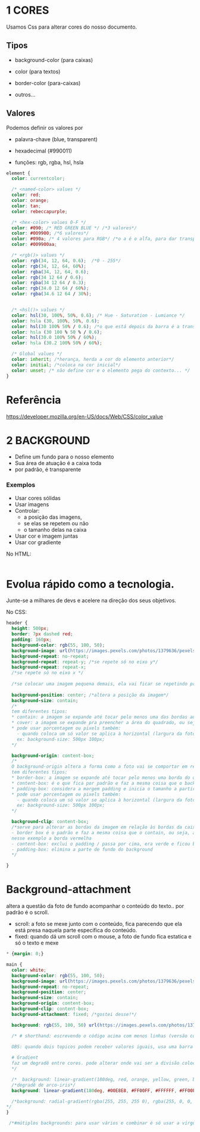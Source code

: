 # 1 CORES

Usamos Css para alterar cores do nosso documento.

## Tipos

* background-color (para caixas)

* color (para textos)

* border-color (para-caixas)

* outros...


## Valores


Podemos definir os valores por


* palavra-chave (blue, transparent)

* hexadecimal (#990011) <!--dois valores para o red, 2 para green e 2 pra blue-->

* funções: rgb, rgba, hsl, hsla

```css
element {
  color: currentcolor;

  /* <named-color> values */
  color: red;
  color: orange;
  color: tan;
  color: rebeccapurple;

  /* <hex-color> values 0-F */
  color: #090; /* RED GREEN BLUE */ /*3 valores*/
  color: #009900; /*6 valores*/
  color: #090a; /* 4 valores para RGB*/ /*o a é o alfa, para dar transparência*/
  color: #009900aa;

  /* <rgb()> values */
  color: rgb(34, 12, 64, 0.6);  /*0 - 255*/
  color: rgb(34, 12, 64, 60%);
  color: rgba(34, 12, 64, 0.6);
  color: rgb(34 12 64 / 0.6);
  color: rgba(34 12 64 / 0.3);
  color: rgb(34.0 12 64 / 60%);
  color: rgba(34.6 12 64 / 30%);


  /* <hsl()> values */
  color: hsl(30, 100%, 50%, 0.6); /* Hue - Saturation - Lumiance */
  color: hsla (30, 100%, 50%, 0.6);
  color: hsl(30 100% 50% / 0.6); /*o que está depois da barra é a transparência*/
  color: hsla (30 100 % 50 % / 0.6);
  color: hsl(30.0 100% 50% / 60%);
  color: hsla (30.2 100% 50% / 60%);

  /* Global values */
  color: inherit; /*herança, herda a cor do elemento anterior*/
  color: initial; /*coloca na cor inicial*/
  color: unset; /* não define cor e o elemento pega do contexto... */
}
```

<!--OBS.: instalei a extensão colorize para que as cores escolhidas fossem mostradas, mas não deu certo pq não funciona em arquivo Markdown(.md). Então instalei a Flutter collor, que não é o que eu queria, mas funciona em alguns casos..-->

# Referência

https://developer.mozilla.org/en-US/docs/Web/CSS/color_value

# 2 BACKGROUND

- Define um fundo para o nosso elemento 
- Sua área de atuação é a caixa toda 
- por padrão, é transparente 

### Exemplos 
- Usar cores sólidas 
- Usar imagens 
- Controlar:
    - a posição das imagens,
    - se elas se repetem ou não
    - o tamanho delas na caixa
- Usar cor e imagem juntas 
- Usar cor gradiente


No HTML:

<header>

</header>
<main> 
  <h1>Evolua rápido como a tecnologia.</h1>
  <p>Junte-se a milhares de devs e acelere na direção dos seus objetivos.</p>
</main>

No CSS:
```css
header {
  height: 500px;
  border: 7px dashed red;
  padding: 160px;
  background-color: rgb(55, 100, 50);
  background-image: url(https://images.pexels.com/photos/1379636/pexels-photo-1379636.jpeg?auto=compress&cs=tinysrgb&dpr=1&w=500);
  background-repeat: no-repeat;
  background-repeat: repeat-y; /*se repete só no eixo y*/
  background-repeat: repeat-x;
  /*se repete só no eixo x */
  
  /*se colocar uma imagem pequena demais, ela vai ficar se repetindo pra completar o tamanho. aí precisa alterar isso com o no-repeat*/
  
  background-position: center; /*altera a posição da imagem*/
  background-size: contain;
  /*
  tem diferentes tipos: 
  * contain: a imagem se expande até tocar pelo menos uma das bordas adicionadas com o comando border, nesse exemplo a borda vermelha
  * cover: a imagem se expande pra preencher a área do quadrado, ou seja, até tocas todas as bordas vermelhas
  * pode usar porcentagem ou pixels também: 
    - quando coloca um só valor se aplica à horizontal (largura da foto) e se colocar mais um valor de percentagem, esse segundo vai se aplicar à altura
    ex: background-size: 500px 100px;
  */

  background-origin: content-box;
  /*
  O background-origin altera a forma como a foto vai se comportar em relação ao lugar onde ela está, nesse caso, em relação ao quadrado
  tem diferentes tipos: 
  * border-box: a imagem se expande até tocar pelo menos uma borda do quadrado e passa da borda que foi adicionada
  * content-box: é o que fica por padrão e faz a mesma coisa que o background-size:contain
  * padding-box: considera a margem padding e inicia o tamanho a partir dalí SÓ FUNCIONOU NA VERTICAL
  * pode usar porcentagem ou pixels também: 
    - quando coloca um só valor se aplica à horizontal (largura da foto) e se colocar mais um valor de percentagem, esse segundo vai se aplicar à altura
    ex: background-size: 500px 100px;
  */

  background-clip: content-box;
  /*serve para alterar as bordas da imagem em relação às bordas da caixa (border) e o padding (espaço entre a borda e o conteúdo, nesse caso, a nossa imagem)
  - border box é o padrão e faz a mesma coisa que o contain, ou seja, a imagem se expande até tocar pelo menos uma das bordas adicionadas com o comando border,
  nesse exemplo a borda vermelha
  - content-box: exclui o padding / passa por cima, era verde e ficou branco
  - padding-box: elimina a parte de fundo do background
  */

}
```

# Background-attachment
altera a questão da foto de fundo acompanhar o conteúdo do texto.. por padrão é o scroll.
- scroll: a foto se mexe junto com o conteúdo, fica parecendo que ela está presa naquela parte especifica do conteúdo.
- fixed: quando dá um scroll com o mouse, a foto de fundo fica estatica e só o texto e mexe

```css
* {margin: 0;}

main {
  color: white;
  background-color: rgb(55, 100, 50);
  background-image: url(https://images.pexels.com/photos/1379636/pexels-photo-1379636.jpeg?auto=compress&cs=tinysrgb&dpr=1&w=500);
  background-repeat: no-repeat;
  background-position: center;
  background-size: contain;
  background-origin: content-box;
  background-clip: content-box;
  background-attachment: fixed; /*gostei desse!*/

  background: rgb(55, 100, 50) url(https://images.pexels.com/photos/1379636/pexels-photo-1379636.jpeg?auto=compress&cs=tinysrgb&dpr=1&w=500) no-repeat right top / 50px border-box content-box fixed;

  /* # shorthand: escrevendo o código acima com menos linhas (versão compacta
  
  OBS: quando dois topicos podem receber valores iguais, usa uma barra pra dizer que estamos falando de propriedades diferentes.. 

  # Gradient
  faz um degradê entre cores. pode alterar onde vai ser a divisão colocando a medida em graus: 90º = 90deg (pra lembrar: 180 degraus)
  */

  /*  background: linear-gradient(180deg, red, orange, yellow, green, blue, purple); */
  /*degradê de arco-iris*/
  background: linear-gradient(180deg, #00E8E8, #FF00FF, #FFFFFF, #FF00FF, #00E8E8); /*degradê da bandeira trans*/

  /*background: radial-gradient(rgba(255, 255, 255 0), rgba(255, 0, 0, 0.2));
*/
}

 /*#mútiplos backgrounds: para usar vários e combinar é só usar a vírgula pra separar*/
```
